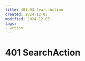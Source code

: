 ```yaml
---
title: 401.03 SearchAction
created: 2024-12-05
modified: 2024-12-05
tags:
- action
---
```

# 401 SearchAction
